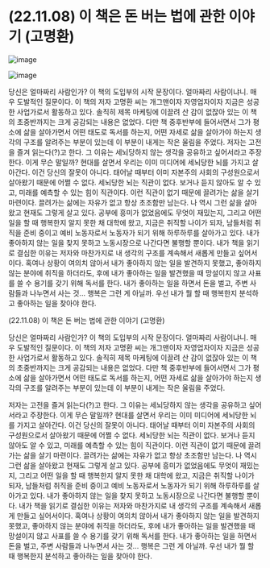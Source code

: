 # (22.11.08) 이 책은 돈 버는 법에 관한 이야기 (고명환)

![image](https://user-images.githubusercontent.com/43941383/200493856-c0703b9c-6e42-4186-a858-12fb91903e93.png)

![image](https://user-images.githubusercontent.com/43941383/200493856-c0703b9c-6e42-4186-a858-12fb91903e93.png)

당신은 얼마짜리 사람인가? 이 책의 도입부의 시작 문장이다. 얼마짜리 사람이냐니. 매우 도발적인 질문이다. 이 책의 저자 고명환 씨는 개그맨이자 자영업자이자 지금은 성공한 사업가로서 활동하고 있다. 솔직히 제목 마케팅에 이끌려 산 감이 없잖아 있는 이 책의 초중반까지는 크게 공감되는 내용은 없었다. 다만 책 중후반부에 들어서면서 그가 평소에 삶을 살아가면서 어떤 태도로 독서를 하는지, 어떤 자세로 삶을 살아가야 하는지 생각의 구조를 알려주는 부분이 있는데 이 부분이 내게는 작은 울림을 주었다.
저자는 고전을 즐겨 읽는다(?)고 한다. 그 이유는 세뇌당하지 않는 생각을 공유하고 싶어서라고 주장한다. 이게 무슨 말일까? 현대를 살면서 우리는 이미 미디어에 세뇌당한 뇌를 가지고 살아간다. 이건 당신의 잘못이 아니다. 태어날 때부터 이미 자본주의 사회의 구성원으로서 살아왔기 때문에 어쩔 수 없다. 세뇌당한 뇌는 직관이 없다. 보거나 듣지 않아도 알 수 있고, 미래를 예측할 수 있는 힘이 직관이다. 이런 직관이 없기 때문에 끌려가는 삶을 살기 마련이다. 끌려가는 삶에는 자유가 없고 항상 초조함만 남는다. 나 역시 그런 삶을 살아왔고 현재도 그렇게 살고 있다. 공부에 흥미가 없었음에도 무엇이 재밌는지, 그리고 어떤 일을 할 때 행복한지 알지 못한 채 대학에 왔고, 지금은 취직할 나이가 되자, 남들처럼 취직을 준비 중이고 예비 노동자로서 노동자가 되기 위해 하루하루를 살아가고 있다. 내가 좋아하지 않는 일을 찾지 못하고 노동시장으로 나간다면 불행할 뿐이다. 내가 책을 읽기로 결심한 이유는 저자와 마찬가지로 내 생각의 구조를 계속해서 새롭게 만들고 싶어서이다. 혹여나 상황이 여의치 않아서 내가 좋아하지 않는 일을 발견하지 못했고, 좋아하지 않는 분야에 취직을 하더라도, 후에 내가 좋아하는 일을 발견했을 때 망설이지 않고 사표를 쓸 수 용기를 갖기 위해 독서를 한다. 내가 좋아하는 일을 하면서 돈을 벌고, 주변 사람들과 나누면서 사는 것... 행복은 그런 게 아닐까. 우선 내가 뭘 할 때 행복한지 분석하고 좋아하는 일을 찾아야 한다.

(22.11.08) 이 책은 돈 버는 법에 관한 이야기 (고명환)

당신은 얼마짜리 사람인가? 이 책의 도입부의 시작 문장이다. 얼마짜리 사람이냐니. 매우 도발적인 질문이다. 이 책의 저자 고명환 씨는 개그맨이자 자영업자이자 지금은 성공한 사업가로서 활동하고 있다. 솔직히 제목 마케팅에 이끌려 산 감이 없잖아 있는 이 책의 초중반까지는 크게 공감되는 내용은 없었다. 다만 책 중후반부에 들어서면서 그가 평소에 삶을 살아가면서 어떤 태도로 독서를 하는지, 어떤 자세로 삶을 살아가야 하는지 생각의 구조를 알려주는 부분이 있는데 이 부분이 내게는 작은 울림을 주었다.

저자는 고전을 즐겨 읽는다(?)고 한다. 그 이유는 세뇌당하지 않는 생각을 공유하고 싶어서라고 주장한다. 이게 무슨 말일까? 현대를 살면서 우리는 이미 미디어에 세뇌당한 뇌를 가지고 살아간다. 이건 당신의 잘못이 아니다. 태어날 때부터 이미 자본주의 사회의 구성원으로서 살아왔기 때문에 어쩔 수 없다. 세뇌당한 뇌는 직관이 없다. 보거나 듣지 않아도 알 수 있고, 미래를 예측할 수 있는 힘이 직관이다. 이런 직관이 없기 때문에 끌려가는 삶을 살기 마련이다. 끌려가는 삶에는 자유가 없고 항상 초조함만 남는다. 나 역시 그런 삶을 살아왔고 현재도 그렇게 살고 있다. 공부에 흥미가 없었음에도 무엇이 재밌는지, 그리고 어떤 일을 할 때 행복한지 알지 못한 채 대학에 왔고, 지금은 취직할 나이가 되자, 남들처럼 취직을 준비 중이고 예비 노동자로서 노동자가 되기 위해 하루하루를 살아가고 있다. 내가 좋아하지 않는 일을 찾지 못하고 노동시장으로 나간다면 불행할 뿐이다. 내가 책을 읽기로 결심한 이유는 저자와 마찬가지로 내 생각의 구조를 계속해서 새롭게 만들고 싶어서이다. 혹여나 상황이 여의치 않아서 내가 좋아하지 않는 일을 발견하지 못했고, 좋아하지 않는 분야에 취직을 하더라도, 후에 내가 좋아하는 일을 발견했을 때 망설이지 않고 사표를 쓸 수 용기를 갖기 위해 독서를 한다. 내가 좋아하는 일을 하면서 돈을 벌고, 주변 사람들과 나누면서 사는 것... 행복은 그런 게 아닐까. 우선 내가 뭘 할 때 행복한지 분석하고 좋아하는 일을 찾아야 한다.

